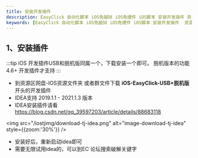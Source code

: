 ```yaml
---
title: 安装开发插件
description: EasyClick 自动化脚本 iOS免越狱 iOS免硬件 iOS脚本 安装开发插件 资源下载
keywords: [EasyClick 自动化脚本 iOS免越狱 iOS免硬件 iOS脚本 安装开发插件  资源下载 ]
---
```



## 1、安装插件
:::tip
iOS 开发插件USB和脱机版同属一个，下载安装一个即可。
脱机版本的功能 4.6+ 开发插件才支持
:::
- 到资源区网盘-IOS资源文件夹 或者群文件下载 **iOS-EasyClick-USB+脱机版** 开头的开发插件
- IDEA支持 2019.1.1 - 2021.1.3 版本
- IDEA安装插件请看 https://blog.csdn.net/qq_39597203/article/details/88683118

<img src="/iostjimg/download-tj-idea.png" alt="image-download-tj-idea" style={{zoom:'30%'}} />

- 安装好后，重新启动idea即可
- 需要无限试用idea的，可以到EC 论坛搜索破解关键字
